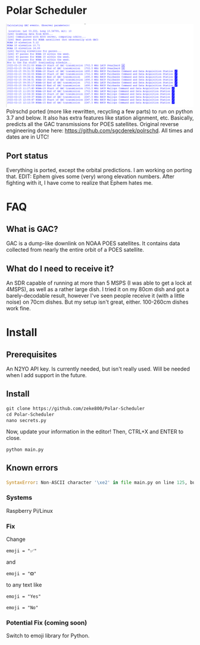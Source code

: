 # Polar Scheduler
![thumbnail](https://github.com/zeke800/Polar-Scheduler/blob/main/promo.png?raw=true)
Polrschd ported (more like rewritten, recycling a few parts) to run on python 3.7 and below. It also has extra features like station alignment, etc. Basically, predicts all the GAC transmissions for POES satellites. Original reverse engineering done here: https://github.com/sgcderek/polrschd. All times and dates are in UTC! 

## Port status
Everything is ported, except the orbital predictions. I am working on porting that. EDIT: Ephem gives some (very) wrong elevation numbers. After fighting with it, I have come to realize that Ephem hates me. 

# FAQ

## What is GAC?

GAC is a dump-like downlink on NOAA POES satellites. It contains data collected from nearly the entire orbit of a POES satellite.

## What do I need to receive it?

An SDR capable of running at more than 5 MSPS (I was able to get a lock at 4MSPS), as well as a rather large dish. I tried it on my 80cm dish and got a barely-decodable result, however I've seen people receive it (with a little noise) on 70cm dishes. But my setup isn't great, either. 100-260cm dishes work fine.

# Install
## Prerequisites
An N2YO API key. Is currently needed, but isn't really used. Will be needed when I add support in the future.
## Install
``` shell
git clone https://github.com/zeke800/Polar-Scheduler
cd Polar-Scheduler
nano secrets.py
```
Now, update your information in the editor! Then, CTRL+X and ENTER to close. 
``` shell
python main.py
```
## Known errors
``` python
SyntaxError: Non-ASCII character '\xe2' in file main.py on line 125, but no encoding declared; see http://python.org/dev/peps/pep-0263/ for details
```
### Systems
Raspberry Pi/Linux

### Fix
Change 
``` shell
emoji = "✅"
```
and 
``` shell
emoji = "❎"
```
to any text like 
``` shell
emoji = "Yes"
```
``` shell
emoji = "No"
```
### Potential Fix (coming soon)
Switch to emoji library for Python.
